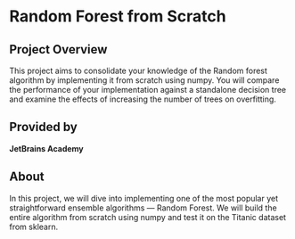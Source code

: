 # Random Forest from Scratch

## Project Overview
This project aims to consolidate your knowledge of the Random forest algorithm by implementing it from scratch using numpy. You will compare the performance of your implementation against a standalone decision tree and examine the effects of increasing the number of trees on overfitting.

## Provided by
**JetBrains Academy**

## About
In this project, we will dive into implementing one of the most popular yet straightforward ensemble algorithms — Random Forest. We will build the entire algorithm from scratch using numpy and test it on the Titanic dataset from sklearn.
